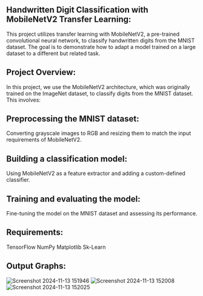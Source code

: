 Handwritten Digit Classification with MobileNetV2 Transfer Learning:
---------------------------------------------------------------------
This project utilizes transfer learning with MobileNetV2, a pre-trained convolutional neural network, to classify handwritten digits from the MNIST dataset. The goal is to demonstrate how to adapt a model trained on a large dataset to a different but related task.

Project Overview:
------------------
In this project, we use the MobileNetV2 architecture, which was originally trained on the ImageNet dataset, to classify digits from the MNIST dataset. This involves:

Preprocessing the MNIST dataset:
----------------------------------
Converting grayscale images to RGB and resizing them to match the input requirements of MobileNetV2.

Building a classification model:
--------------------------------
Using MobileNetV2 as a feature extractor and adding a custom-defined classifier.

Training and evaluating the model:
-----------------------------------
Fine-tuning the model on the MNIST dataset and assessing its performance.

Requirements:
--------------

TensorFlow
NumPy
Matplotlib
Sk-Learn


Output Graphs:
---------------
![Screenshot 2024-11-13 151946](https://github.com/user-attachments/assets/547c57c5-8d10-43f0-8a41-44ca6eb081f9)
![Screenshot 2024-11-13 152008](https://github.com/user-attachments/assets/a318979b-1753-4d5e-bac2-17f0c4ed42c8)
![Screenshot 2024-11-13 152025](https://github.com/user-attachments/assets/80fe27c9-c049-4922-93ad-07cadd5280fd)
